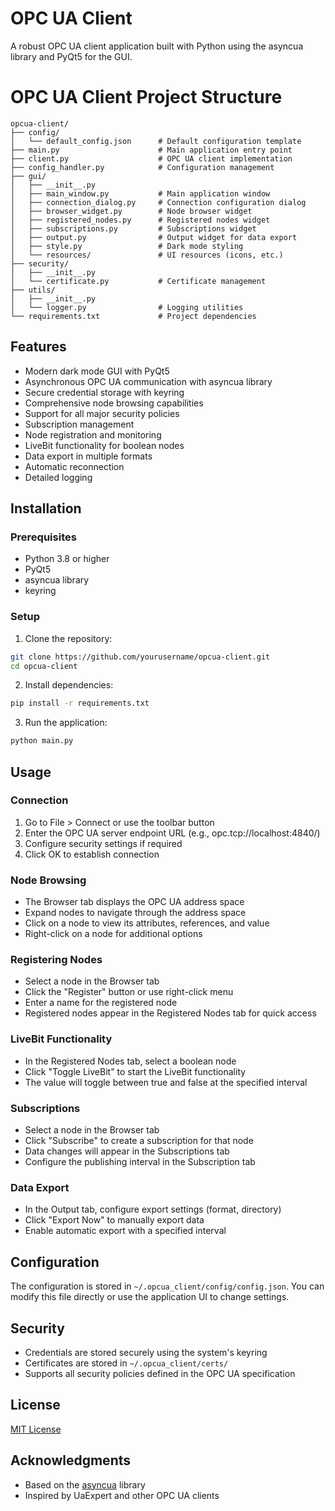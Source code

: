 # OPC UA Client

A robust OPC UA client application built with Python using the asyncua library and PyQt5 for the GUI.

# OPC UA Client Project Structure

```
opcua-client/
├── config/
│   └── default_config.json      # Default configuration template
├── main.py                      # Main application entry point
├── client.py                    # OPC UA client implementation
├── config_handler.py            # Configuration management
├── gui/
│   ├── __init__.py
│   ├── main_window.py           # Main application window
│   ├── connection_dialog.py     # Connection configuration dialog
│   ├── browser_widget.py        # Node browser widget
│   ├── registered_nodes.py      # Registered nodes widget
│   ├── subscriptions.py         # Subscriptions widget
│   ├── output.py                # Output widget for data export
│   ├── style.py                 # Dark mode styling
│   └── resources/               # UI resources (icons, etc.)
├── security/
│   ├── __init__.py
│   └── certificate.py           # Certificate management
├── utils/
│   ├── __init__.py
│   └── logger.py                # Logging utilities
└── requirements.txt             # Project dependencies
```

## Features

- Modern dark mode GUI with PyQt5
- Asynchronous OPC UA communication with asyncua library
- Secure credential storage with keyring
- Comprehensive node browsing capabilities
- Support for all major security policies
- Subscription management
- Node registration and monitoring
- LiveBit functionality for boolean nodes
- Data export in multiple formats
- Automatic reconnection
- Detailed logging

## Installation

### Prerequisites

- Python 3.8 or higher
- PyQt5
- asyncua library
- keyring

### Setup

1. Clone the repository:
```bash
git clone https://github.com/yourusername/opcua-client.git
cd opcua-client
```

2. Install dependencies:
```bash
pip install -r requirements.txt
```

3. Run the application:
```bash
python main.py
```

## Usage

### Connection

1. Go to File > Connect or use the toolbar button
2. Enter the OPC UA server endpoint URL (e.g., opc.tcp://localhost:4840/)
3. Configure security settings if required
4. Click OK to establish connection

### Node Browsing

- The Browser tab displays the OPC UA address space
- Expand nodes to navigate through the address space
- Click on a node to view its attributes, references, and value
- Right-click on a node for additional options

### Registering Nodes

- Select a node in the Browser tab
- Click the "Register" button or use right-click menu
- Enter a name for the registered node
- Registered nodes appear in the Registered Nodes tab for quick access

### LiveBit Functionality

- In the Registered Nodes tab, select a boolean node
- Click "Toggle LiveBit" to start the LiveBit functionality
- The value will toggle between true and false at the specified interval

### Subscriptions

- Select a node in the Browser tab
- Click "Subscribe" to create a subscription for that node
- Data changes will appear in the Subscriptions tab
- Configure the publishing interval in the Subscription tab

### Data Export

- In the Output tab, configure export settings (format, directory)
- Click "Export Now" to manually export data
- Enable automatic export with a specified interval

## Configuration

The configuration is stored in `~/.opcua_client/config/config.json`. You can modify this file directly or use the application UI to change settings.

## Security

- Credentials are stored securely using the system's keyring
- Certificates are stored in `~/.opcua_client/certs/`
- Supports all security policies defined in the OPC UA specification

## License

[MIT License](LICENSE)

## Acknowledgments

- Based on the [asyncua](https://github.com/FreeOpcUa/opcua-asyncio) library
- Inspired by UaExpert and other OPC UA clients